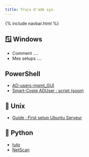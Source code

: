 ```yaml
---
title: Trucs d'adm sys.
---
```


{% include navbar.html %}

## 🪟 Windows 
- Comment ....
- Mes setups ....

## PowerShell
- [AD-users-mgmt_GUI](/pages/sysadm/AD-users-mgmt_GUI.md)
- [Smart-Copie ADUser : script (soon)]()

## 🐧 Unix
- [Guide : First setup Ubuntu Serveur](./pages/guides/ubuntu_first_setup.md)

## 🐍 Python
- [tuto](../py_start_guide/fu.py)
- [NetScan]()
